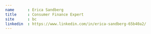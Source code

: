 ```yaml
---
name      : Erica Sandberg	
title     : Consumer Finance Expert
site      : bc
linkedin  : https://www.linkedin.com/in/erica-sandberg-65b40a2/
---
```

